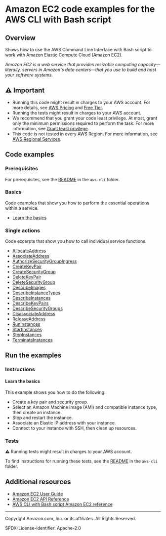 # Amazon EC2 code examples for the AWS CLI with Bash script

## Overview

Shows how to use the AWS Command Line Interface with Bash script to work with Amazon Elastic Compute Cloud (Amazon EC2).

<!--custom.overview.start-->
<!--custom.overview.end-->

_Amazon EC2 is a web service that provides resizable computing capacity—literally, servers in Amazon's data centers—that you use to build and host your software systems._

## ⚠ Important

* Running this code might result in charges to your AWS account. For more details, see [AWS Pricing](https://aws.amazon.com/pricing/) and [Free Tier](https://aws.amazon.com/free/).
* Running the tests might result in charges to your AWS account.
* We recommend that you grant your code least privilege. At most, grant only the minimum permissions required to perform the task. For more information, see [Grant least privilege](https://docs.aws.amazon.com/IAM/latest/UserGuide/best-practices.html#grant-least-privilege).
* This code is not tested in every AWS Region. For more information, see [AWS Regional Services](https://aws.amazon.com/about-aws/global-infrastructure/regional-product-services).

<!--custom.important.start-->
<!--custom.important.end-->

## Code examples

### Prerequisites

For prerequisites, see the [README](../../README.md#Prerequisites) in the `aws-cli` folder.


<!--custom.prerequisites.start-->
<!--custom.prerequisites.end-->

### Basics

Code examples that show you how to perform the essential operations within a service.

- [Learn the basics](get_started_with_ec2_instances.sh)


### Single actions

Code excerpts that show you how to call individual service functions.

- [AllocateAddress](ec2_operations.sh#L224)
- [AssociateAddress](ec2_operations.sh#L295)
- [AuthorizeSecurityGroupIngress](ec2_operations.sh#L488)
- [CreateKeyPair](ec2_operations.sh#L17)
- [CreateSecurityGroup](ec2_operations.sh#L149)
- [DeleteKeyPair](ec2_operations.sh#L1442)
- [DeleteSecurityGroup](ec2_operations.sh#L1384)
- [DescribeImages](ec2_operations.sh#L1318)
- [DescribeInstanceTypes](ec2_operations.sh#L953)
- [DescribeInstances](ec2_operations.sh#L876)
- [DescribeKeyPairs](ec2_operations.sh#L93)
- [DescribeSecurityGroups](ec2_operations.sh#L587)
- [DisassociateAddress](ec2_operations.sh#L368)
- [ReleaseAddress](ec2_operations.sh#L428)
- [RunInstances](ec2_operations.sh#L651)
- [StartInstances](ec2_operations.sh#L754)
- [StopInstances](ec2_operations.sh#L815)
- [TerminateInstances](ec2_operations.sh#L1252)


<!--custom.examples.start-->
<!--custom.examples.end-->

## Run the examples

### Instructions


<!--custom.instructions.start-->
<!--custom.instructions.end-->


#### Learn the basics

This example shows you how to do the following:

- Create a key pair and security group.
- Select an Amazon Machine Image (AMI) and compatible instance type, then create an instance.
- Stop and restart the instance.
- Associate an Elastic IP address with your instance.
- Connect to your instance with SSH, then clean up resources.

<!--custom.basic_prereqs.ec2_Scenario_GetStartedInstances.start-->
<!--custom.basic_prereqs.ec2_Scenario_GetStartedInstances.end-->


<!--custom.basics.ec2_Scenario_GetStartedInstances.start-->
<!--custom.basics.ec2_Scenario_GetStartedInstances.end-->


### Tests

⚠ Running tests might result in charges to your AWS account.


To find instructions for running these tests, see the [README](../../README.md#Tests)
in the `aws-cli` folder.



<!--custom.tests.start-->
<!--custom.tests.end-->

## Additional resources

- [Amazon EC2 User Guide](https://docs.aws.amazon.com/AWSEC2/latest/UserGuide/concepts.html)
- [Amazon EC2 API Reference](https://docs.aws.amazon.com/AWSEC2/latest/APIReference/Welcome.html)
- [AWS CLI with Bash script Amazon EC2 reference](https://awscli.amazonaws.com/v2/documentation/api/latest/reference/ec2/index.html)

<!--custom.resources.start-->
<!--custom.resources.end-->

---

Copyright Amazon.com, Inc. or its affiliates. All Rights Reserved.

SPDX-License-Identifier: Apache-2.0
